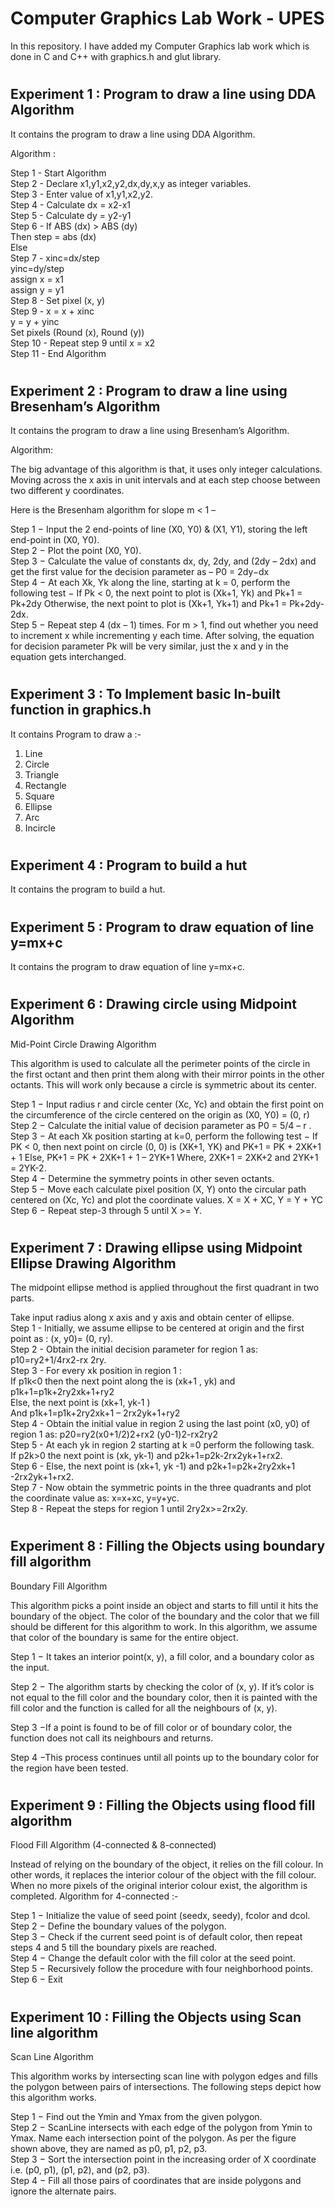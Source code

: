 # **Computer Graphics Lab Work - UPES**

In this repository. I have added my Computer Graphics lab work which is done in C and C++ with graphics.h and glut library.

#

## **Experiment 1 : Program to draw a line using DDA Algorithm**

It contains the program to draw a line using DDA Algorithm.

Algorithm :

Step 1 - Start Algorithm <br>
Step 2 - Declare x1,y1,x2,y2,dx,dy,x,y as integer variables.<br>
Step 3 - Enter value of x1,y1,x2,y2.<br>
Step 4 - Calculate dx = x2-x1<br>
Step 5 - Calculate dy = y2-y1<br>
Step 6 - If ABS (dx) > ABS (dy)<br>
            Then step = abs (dx)<br>
            Else<br>
Step 7 - xinc=dx/step<br>
            yinc=dy/step<br>
            assign x = x1<br>
            assign y = y1<br>
Step 8 - Set pixel (x, y)<br>
Step 9 - x = x + xinc <br>
            y = y + yinc<br>
            Set pixels (Round (x), Round (y))<br>
Step 10 - Repeat step 9 until x = x2<br>
Step 11 - End Algorithm<br>


#

## **Experiment 2 : Program to draw a line using Bresenham’s Algorithm**

It contains the program to draw a line using Bresenham’s Algorithm.

Algorithm:

The big advantage of this algorithm is that, it uses only integer calculations. Moving across the x axis in unit intervals and at each step choose between two different y coordinates. 

Here is the Bresenham algorithm for slope m < 1 – 

Step 1 − Input the 2 end-points of line (X0, Y0) & (X1, Y1), storing the left end-point in (X0, Y0). <br>
Step 2 − Plot the point (X0, Y0). <br>
Step 3 − Calculate the value of constants dx, dy, 2dy, and (2dy – 2dx) and get the first value for the decision parameter as – P0 = 2dy−dx <br>
Step 4 − At each Xk, Yk along the line, starting at k = 0, perform the following test − If Pk < 0, the next point to plot is (Xk+1, Yk) and Pk+1 = Pk+2dy Otherwise, the next point to plot is (Xk+1, Yk+1) and Pk+1 = Pk+2dy-2dx. <br>
Step 5 − Repeat step 4 (dx – 1) times. For m > 1, find out whether you need to increment x while incrementing y each time. After solving, the equation for decision parameter Pk will be very similar, just the x and y in the equation gets interchanged.<br>

#

## **Experiment 3 : To Implement basic In-built function in graphics.h**

It contains Program to draw a :- <br>
1. Line<br>
2. Circle <br>
3. Triangle<br>
4. Rectangle <br>
5. Square <br>
6. Ellipse<br>
7. Arc<br>
8. Incircle<br>

#

## **Experiment 4 : Program to build a hut**

It contains the program to build a hut.

# 

## **Experiment 5 : Program to draw equation of line y=mx+c**

It contains the program to draw equation of line y=mx+c.


#

## **Experiment 6 : Drawing circle using Midpoint Algorithm**

Mid-Point Circle Drawing Algorithm

This algorithm is used to calculate all the perimeter points of the circle in the first octant and then print them along with their mirror points in the other octants. This will work only because a circle is symmetric about its center. 

Step 1 − Input radius r and circle center (Xc, Yc) and obtain the first point on the circumference of the circle centered on the origin as (X0, Y0) = (0, r)<br>
Step 2 − Calculate the initial value of decision parameter as P0 = 5/4 – r . <br>
Step 3 − At each Xk position starting at k=0, perform the following test − If PK < 0, then next point on circle (0, 0) is (XK+1, YK) and PK+1 = PK + 2XK+1 + 1 Else, PK+1 = PK + 2XK+1 + 1 – 2YK+1 Where, 2XK+1 = 2XK+2 and 2YK+1 = 2YK-2. <br>
Step 4 − Determine the symmetry points in other seven octants. <br>
Step 5 − Move each calculate pixel position (X, Y) onto the circular path centered on (Xc, Yc) and plot the coordinate values. X = X + XC, Y = Y + YC <br>
Step 6 − Repeat step-3 through 5 until X >= Y. <br>


#

## **Experiment 7 : Drawing ellipse using Midpoint Ellipse Drawing Algorithm**

The midpoint ellipse method is applied throughout the first quadrant in two parts.

Take input radius along x axis and y axis and obtain center of ellipse.<br>
Step 1 - Initially, we assume ellipse to be centered at origin and the first point as : (x, y0)= (0, ry).<br>
Step 2 - Obtain the initial decision parameter for region 1 as: p10=ry2+1/4rx2-rx 2ry. <br>
Step 3 - For every xk position in region 1 : <br>
If p1k<0 then the next point along the is (xk+1 , yk) and p1k+1=p1k+2ry2xk+1+ry2<br>
Else, the next point is (xk+1, yk-1 ) <br>
And p1k+1=p1k+2ry2xk+1 – 2rx2yk+1+ry2 <br>
Step 4 - Obtain the initial value in region 2 using the last point (x0, y0) of region 1 as: p20=ry2(x0+1/2)2+rx2 (y0-1)2-rx2ry2<br>
Step 5 - At each yk in region 2 starting at k =0 perform the following task.<br> 
If p2k>0 the next point is (xk, yk-1) and p2k+1=p2k-2rx2yk+1+rx2. <br>
Step 6 - Else, the next point is (xk+1, yk -1) and p2k+1=p2k+2ry2xk+1 -2rx2yk+1+rx2. <br>
Step 7 - Now obtain the symmetric points in the three quadrants and plot the coordinate value as: x=x+xc, y=y+yc. <br>
Step 8 - Repeat the steps for region 1 until 2ry2x>=2rx2y. <br>

#

## **Experiment 8 : Filling the Objects using boundary fill algorithm**

Boundary Fill Algorithm<br>

This algorithm picks a point inside an object and starts to fill until it hits the boundary of the object. The color of the boundary and the color that we fill should be different for this algorithm to work. In this algorithm, we assume that color of the boundary is same for the entire object. <br>

Step 1 − It takes an interior point(x, y), a fill color, and a boundary color as the input. <br>

Step 2 − The algorithm starts by checking the color of (x, y). If it’s color is not equal to the fill color and the boundary color, then it is painted with the fill color and the function is called for all the neighbours of (x, y). <br> 

Step 3 −If a point is found to be of fill color or of boundary color, the function does not call its neighbours and returns. <br>

Step 4 −This process continues until all points up to the boundary color for the region have been tested. <br>

#

## **Experiment 9 : Filling the Objects using flood fill algorithm**

Flood Fill Algorithm (4-connected & 8-connected) <br>
 
Instead of relying on the boundary of the object, it relies on the fill colour. In other words, it replaces the interior colour of the object with the fill colour. When no more pixels of the original interior colour exist, the algorithm is completed. Algorithm for 4-connected :- <br> 

Step 1 − Initialize the value of seed point (seedx, seedy), fcolor and dcol. <br>
Step 2 − Define the boundary values of the polygon. <br>
Step 3 − Check if the current seed point is of default color, then repeat steps 4 and 5 till the boundary pixels are reached. <br>
Step 4 − Change the default color with the fill color at the seed point.<br>
Step 5 − Recursively follow the procedure with four neighborhood points. <br>
Step 6 − Exit <br>

#

## **Experiment 10 : Filling the Objects using Scan line algorithm**

Scan Line Algorithm 

This algorithm works by intersecting scan line with polygon edges and fills the polygon between pairs of intersections. The following steps depict how this algorithm works. <br>

Step 1 − Find out the Ymin and Ymax from the given polygon. <br>
Step 2 − ScanLine intersects with each edge of the polygon from Ymin to Ymax. Name each intersection point of the polygon. As per the figure shown above, they are named as p0, p1, p2, p3. <br>
Step 3 − Sort the intersection point in the increasing order of X coordinate i.e. (p0, p1), (p1, p2), and (p2, p3). <br>
Step 4 − Fill all those pairs of coordinates that are inside polygons and ignore the alternate pairs.<br>

#
